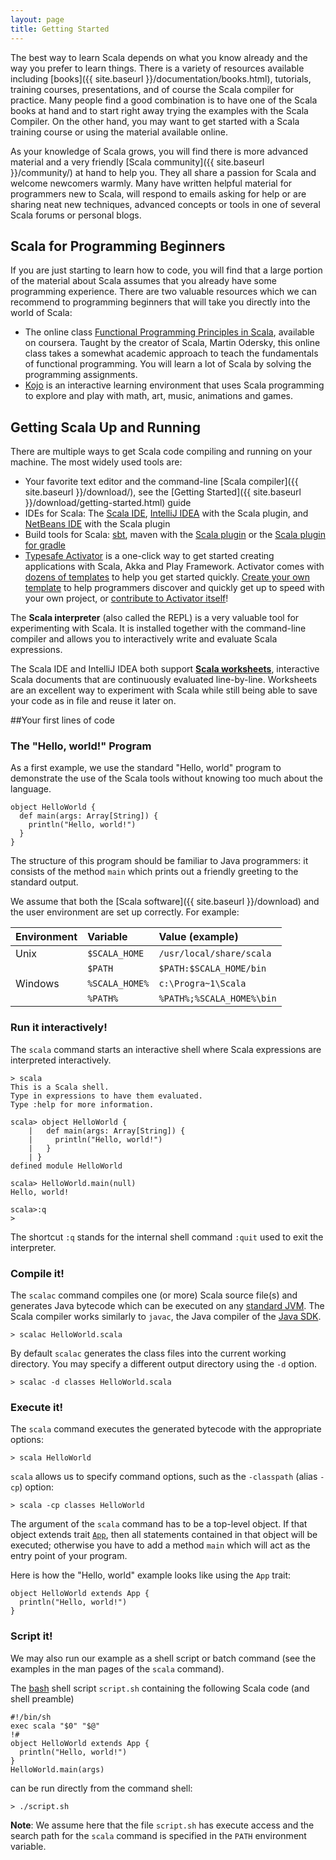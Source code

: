```yaml
---
layout: page
title: Getting Started
---
```


The best way to learn Scala depends on what you know already and the way you prefer to learn things. There is a variety of resources available including [books]({{ site.baseurl }}/documentation/books.html), tutorials, training courses, presentations, and of course the Scala compiler for practice. Many people find a good combination is to have one of the Scala books at hand and to start right away trying the examples with the Scala Compiler. On the other hand, you may want to get started with a Scala training course or using the material available online.

As your knowledge of Scala grows, you will find there is more advanced material and a very friendly [Scala community]({{ site.baseurl }}/community/) at hand to help you. They all share a passion for Scala and welcome newcomers warmly. Many have written helpful material for programmers new to Scala, will respond to emails asking for help or are sharing neat new techniques, advanced concepts or tools in one of several Scala forums or personal blogs.


## Scala for Programming Beginners

If you are just starting to learn how to code, you will find that a large portion of the material about Scala assumes that you already have some programming experience. There are two valuable resources which we can recommend to programming beginners that will take you directly into the world of Scala:

* The online class [Functional Programming Principles in Scala](https://www.coursera.org/course/progfun), available on coursera. Taught by the creator of Scala, Martin Odersky, this online class takes a somewhat academic approach to teach the fundamentals of functional programming. You will learn a lot of Scala by solving the programming assignments.
* [Kojo](http://www.kogics.net/sf:kojo) is an interactive learning environment that uses Scala programming to explore and play with math, art, music, animations and games.

## Getting Scala Up and Running

There are multiple ways to get Scala code compiling and running on your machine. The most widely used tools are:

* Your favorite text editor and the command-line [Scala compiler]({{ site.baseurl }}/download/), see the [Getting Started]({{ site.baseurl }}/download/getting-started.html) guide
* IDEs for Scala: The [Scala IDE](http://scala-ide.org/), [IntelliJ IDEA](http://www.jetbrains.com/idea/) with the Scala plugin, and [NetBeans IDE](http://netbeans.org/) with the Scala plugin
* Build tools for Scala: [sbt](http://www.scala-sbt.org/), maven with the [Scala plugin](http://davidb.github.com/scala-maven-plugin/index.html) or the [Scala plugin for gradle](http://www.gradle.org/docs/current/userguide/scala_plugin.html)
* [Typesafe Activator](http://typesafe.com/platform/getstarted) is a one-click way to get started creating applications with Scala, Akka and Play Framework. Activator comes with [dozens of templates](http://typesafe.com/activator/templates) to help you get started quickly. [Create your own template](http://typesafe.com/activator/template/contribute) to help programmers discover and quickly get up to speed with your own project, or [contribute to Activator itself](https://github.com/typesafehub/activator/)!


The **Scala interpreter** (also called the REPL) is a very valuable tool for experimenting with Scala. It is installed together with the command-line compiler and allows you to interactively write and evaluate Scala expressions.

The Scala IDE and IntelliJ IDEA both support **[Scala worksheets](https://github.com/scala-ide/scala-worksheet/wiki/Getting-Started)**, interactive Scala documents that are continuously evaluated line-by-line. Worksheets are an excellent way to experiment with Scala while still being able to save your code as in file and reuse it later on.

##Your first lines of code

### The "Hello, world!" Program

As a first example, we use the standard "Hello, world" program to demonstrate the use of the Scala tools without knowing too much about the language.

    object HelloWorld {
      def main(args: Array[String]) {
        println("Hello, world!")
      }
    }

The structure of this program should be familiar to Java programmers: it consists of the method `main` which prints out a friendly greeting to the standard output.

We assume that both the [Scala software]({{ site.baseurl  }}/download) and the user environment are set up correctly. For example:

| Environment | Variable         | Value (example)
|:------------|:-----------------|:---------------
| Unix        | `$SCALA_HOME`    | `/usr/local/share/scala`
|             | `$PATH`          | `$PATH:$SCALA_HOME/bin`
| Windows     | `%SCALA_HOME%`   | `c:\Progra~1\Scala`
|             | `%PATH%`         | `%PATH%;%SCALA_HOME%\bin`


### Run it interactively!

The `scala` command starts an interactive shell where Scala expressions are interpreted interactively.

    > scala
    This is a Scala shell.
    Type in expressions to have them evaluated.
    Type :help for more information.

    scala> object HelloWorld {
        |   def main(args: Array[String]) {
        |     println("Hello, world!")
        |   }
        | }
    defined module HelloWorld

    scala> HelloWorld.main(null)
    Hello, world!

    scala>:q
    >

The shortcut `:q` stands for the internal shell command `:quit` used to exit the interpreter.

### Compile it!

The `scalac` command compiles one (or more) Scala source file(s) and generates Java bytecode which can be executed on any [standard JVM](http://java.sun.com/docs/books/jvms/). The Scala compiler works similarly to `javac`, the Java compiler of the [Java SDK](http://java.sun.com/javase/).

    > scalac HelloWorld.scala

By default `scalac` generates the class files into the current working directory. You may specify a different output directory using the `-d` option.

    > scalac -d classes HelloWorld.scala


### Execute it!

The `scala` command executes the generated bytecode with the appropriate options:

    > scala HelloWorld

`scala` allows us to specify command options, such as the `-classpath` (alias `-cp`) option:

    > scala -cp classes HelloWorld

The argument of the `scala` command has to be a top-level object. If that object extends trait [`App`]({{page.docpath}}#scala.App), then all statements contained in that object will be executed; otherwise you have to add a method `main` which will act as the           entry point of your program.

Here is how the "Hello, world" example looks like using the `App` trait:

    object HelloWorld extends App {
      println("Hello, world!")
    }

### Script it!

We may also run our example as a shell script or batch command (see the examples in the man pages of the `scala` command).

The [bash](http://www.gnu.org/software/bash/) shell script `script.sh` containing the following Scala code (and shell preamble)

    #!/bin/sh
    exec scala "$0" "$@"
    !#
    object HelloWorld extends App {
      println("Hello, world!")
    }
    HelloWorld.main(args)

can be run directly from the command shell:

    > ./script.sh

**Note**: We assume here that the file `script.sh` has execute access and the search path for the `scala` command is specified in the `PATH` environment variable.

